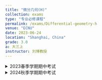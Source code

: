 ```yaml
---
title: "微分几何(H)"
collection: exams
type: "专业必修课程"
permalink: /exams/Differential-geometry-h
venue: "ECNU"
date: 2023-06-24
location: "Shanghai, China"
grade: 3.0
a: 大三上
instructor: 刘博教授
---
```


<details markdown="1">
  <summary> 2023春季学期期中考试</summary> 

**第1题[3分]** 请判断如下陈述是否正确，无需写出理由.
1. 平面与球面的任意开子集之间不存在等距变换.
2. 如果正则曲面每一点的平均曲率的平方恰等于其高斯曲率，则此曲面是球面的一部分
3. 如果曲面上有三条不同的直线交于同一点，则在该点附近曲面是平面.

**第2题[2分]**
请简答下列问题，无需写出理由.
1. 请写出三个非可展直纹曲面.
2. 请写出旋转极小曲面的一个参数表示.

**第3题[5分]**
请写出旋转环面的椭圆点、双曲点、抛物点、脐点、平点与圆点各自组成的集合并计算其第一第二基本形式、高斯曲率、平均曲率、主曲率与主方向.

**第4题[3分]** 设\\(k_1,k_2\\)是曲面在一点\\(P\\)的主曲率，\\(\mathrm{e}_1,\mathrm{e}_2\\)是相应的正交主方向. 设\\(\mathrm{v}\in T_PS\\)是一个单位向量，\\(\mathrm{v}\\)和\\(\mathrm{e}_1\\)的夹角为\\(\theta\\). 记\\(k_n(\theta)\\)为\\(P\\)点沿\\(\mathrm{v}\\)方向的法曲率，请证明\\(P\\)点的平均曲率\\[H=\frac{1}{2\pi}\int_0^{2\pi}k_n(\theta)\ \mathrm{d}\theta.\\]

**第5题[3分]** 请证明球面关于北极的球极投影是保角映射.

**第6题[4分]** 设曲面\\(S:\mathrm{r}(u^1,u^2)\\)有参数变换\\(u^\alpha=u^{\alpha}(\tilde{u}^1,\tilde{u}^2),\alpha=1,2\\)，
记\\(a_i^\alpha=\frac{\partial u^\alpha}{\partial \tilde{u}^i},\tilde{a}^i_\alpha=\frac{\partial \tilde{u}^i}{\partial u^\alpha},1\le\alpha,i\le 2\\)，设\\[R_{\delta\alpha\beta\gamma}=g_{\delta\xi}\left(\frac{\partial \Gamma_{\alpha\beta}^\xi}{\partial u^{\gamma}}-\frac{\partial \Gamma_{\alpha\gamma}^\xi}{\partial u^{\beta}} 
+\Gamma_{\alpha\beta}^\eta\Gamma_{\eta\gamma}^\xi-\Gamma_{\alpha\gamma}^\eta\Gamma_{\eta\beta}^{\xi} \right).\\]
求证：\\(\tilde{R}_{ijkl}=R _{\delta\alpha\beta\gamma}a_i^\delta a_j^\alpha a_k^\beta a_l^\gamma\\).

**第7题[2分]** 设\\(\gamma\\)为一条空间简单闭曲线（除起点与终点重合外不自交），它的曲率\\(\kappa\\)恒不为零. 在\\(\gamma\\)的每个法平面内做一个半径为\\(C\\)的圆，他的圆心位于\\(\gamma\\)上，当圆心在\\(\gamma\\)上走动一周时，这些圆生成了一个曲面\\(M\\). 我们假设\\(M\\)去掉一个零测集是一个正则曲面. 请计算积分\\[\int_M H^2\ \mathrm{d}\sigma\\]的值并给出这个积分可能到达的正下界（用曲线的曲率和挠率表示）.
</details>

<details markdown="1">
  <summary> 2024秋季学期期中考试</summary>

**第1题[10分]** 请判断如下陈述是否正确，无需写出理由.
1. 极小曲面上没有椭圆点.
2. 存在曲面使得其第一第二基本形式为\\(\mathrm{I}=\mathrm{II}=\mathrm{d}u\mathrm{d}u+\mathrm{d}v\mathrm{d}v\\).

**第2题[20分]** 请直接回答下列问题，无需写出理由.
1. 请写出相对曲率为非零常数\\(a<0\\)的平面曲线的参数表示.
2. 如果两个曲面的对应点之间的第一基本形式满足\\(\mathrm{I}_1=\lambda \mathrm{I}_2\\)，其中\\(\lambda>0\\)为正常数. 请问两个曲面的对应点的高斯曲率之间满足什么样的关系？

**第3题[40分]** 对正螺面\\(\mathrm{r}(u,v)=(u\cos v,u\sin v,v)\\)
请计算其第一第二基本形式、高斯曲率、平均曲率、主曲率与主方向并写出其椭圆点、双曲点、抛物点、脐点、平点与圆点各自组成的集合.

**第4题[20分]** 记\\(\mathrm{I}=g_{ij}\mathrm{d}u^i\mathrm{d}u^j\\)为第一基本形式，矩阵\\((g^{ij})={(g_{ij})}^{-1}\\)且\\(\Gamma_{\alpha\beta}^{\gamma}\\)是Christoffel符号. 请证明\\[\frac{\partial g^{ij}}{\partial u^k}=-g^{j\alpha}\Gamma_{\alpha k}^i-g^{i\alpha}\Gamma_{\alpha k}^j.\\]

**第5题[10分]** 若两条空间曲线之间存在一一对应，且第一条曲线的主法线与另一条曲线的副法线重合，我们称第一条曲线为Mannheim曲线. 请证明如果一条曲线是Mannheim曲线，则存在常数\\(\lambda \in\mathbb{R}\\)，使得对曲线的曲率\\(\kappa\\)与挠率\\(\tau\\)，有\\[\kappa=\lambda(\kappa^2+\tau^2).\\]
</details>
